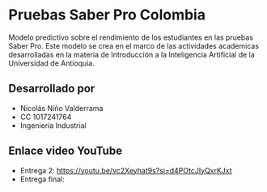 # **Pruebas Saber Pro Colombia**
Modelo predictivo sobre el rendimiento de los estudiantes en las pruebas Saber Pro.
Este modelo se crea en el marco de las actividades academicas desarrolladas en la materia de Introducción a la Inteligencia Artificial de la Universidad de Antioquia.

## **Desarrollado por**

- Nicolás Niño Valderrama
- CC 1017241764
- Ingeniería Industrial

## **Enlace video YouTube**

- Entrega 2: https://youtu.be/vc2Xeyhat9s?si=d4POtcJIyQxrKJxt
- Entrega final:
  
